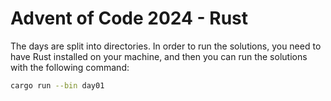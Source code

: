 # Advent of Code 2024 - Rust

The days are split into directories. In order to run the solutions, you need to have Rust installed on your machine, and then you can run the solutions with the following command:

```sh
cargo run --bin day01
```
